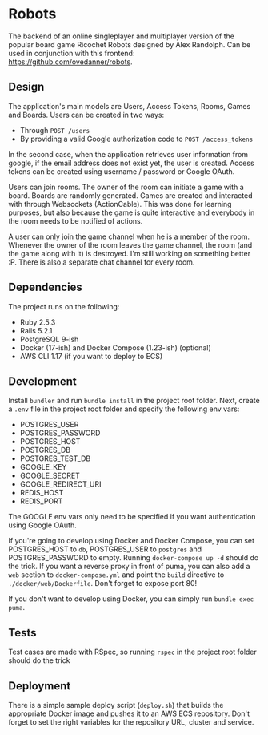 # Robots

The backend of an online singleplayer and multiplayer version of the popular board game
Ricochet Robots designed by Alex Randolph. Can be used in conjunction with this frontend:
https://github.com/ovedanner/robots.

## Design
The application's main models are Users, Access Tokens, Rooms, Games and Boards. Users can be created in
two ways:
* Through `POST /users`
* By providing a valid Google authorization code to `POST /access_tokens`

In the second case, when the application retrieves user information from google, if the email address
does not exist yet, the user is created. Access tokens can be created using username / password
or Google OAuth.

Users can join rooms. The owner of the room can initiate a game with a board. Boards are randomly
generated. Games are created and interacted with through Websockets (ActionCable). This was done
for learning purposes, but also because the game is quite interactive and everybody in
the room needs to be notified of actions. 

A user can only join the game
channel when he is a member of the room. Whenever the owner of the room leaves the game channel, 
the room (and the game along with it) is destroyed. I'm still working on something better :P. 
There is also a separate chat channel for every room.

## Dependencies
The project runs on the following:
* Ruby 2.5.3
* Rails 5.2.1
* PostgreSQL 9-ish
* Docker (17-ish) and Docker Compose (1.23-ish) (optional) 
* AWS CLI 1.17 (if you want to deploy to ECS)

## Development
Install `bundler` and run `bundle install` in the project root folder. Next, create
a `.env` file in the project root folder and specify the following env vars:
* POSTGRES_USER
* POSTGRES_PASSWORD
* POSTGRES_HOST
* POSTGRES_DB
* POSTGRES_TEST_DB
* GOOGLE_KEY
* GOOGLE_SECRET
* GOOGLE_REDIRECT_URI
* REDIS_HOST
* REDIS_PORT

The GOOGLE env vars only need to be specified if you want authentication using Google
OAuth. 

If you're going to develop using Docker and Docker Compose, you can set
POSTGRES_HOST to `db`, POSTGRES_USER to `postgres` and POSTGRES_PASSWORD to empty.
Running `docker-compose up -d` should do the trick. If you want a reverse proxy
in front of puma, you can also add a `web` section to `docker-compose.yml` and point
the `build` directive to `./docker/web/Dockerfile`. Don't forget to expose port 80!

If you don't want to develop using Docker, you can simply run `bundle exec puma`.

## Tests
Test cases are made with RSpec, so running `rspec` in the project root folder should do
the trick

## Deployment
There is a simple sample deploy script (`deploy.sh`) that builds the appropriate Docker image
and pushes it to an AWS ECS repository. Don't forget to set the right variables for the
repository URL, cluster and service.
